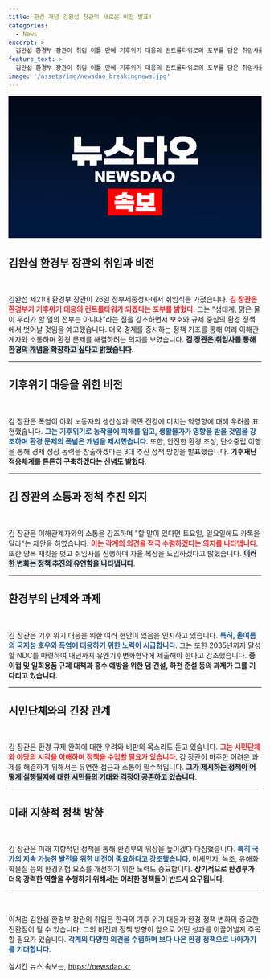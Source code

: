 ```yaml
---
title: 환경 개념 김완섭 장관의 새로운 비전 발표!
categories:
  - News
excerpt: >
  김완섭 환경부 장관이 취임 이틀 만에 기후위기 대응의 컨트롤타워로의 포부를 담은 취임사를 발표했다. 그는 보호 중심에서 경제 중시 방향으로 변화를 예고하며, 시민과의 소통을 강조했다.
feature_text: >
  김완섭 환경부 장관이 취임 이틀 만에 기후위기 대응의 컨트롤타워로의 포부를 담은 취임사를 발표했다. 그는 보호 중심에서 경제 중시 방향으로 변화를 예고하며, 시민과의 소통을 강조했다.
image: '/assets/img/newsdao_breakingnews.jpg'
---
```


<p><img src="/assets/img/newsdao_breakingnews.jpg" alt="pcversion 속보" /></p>

<h2 data-ke-size="size26">김완섭 환경부 장관의 취임과 비전</h2>

<p data-ke-size="size16">&nbsp;</p>  

<p>김완섭 제21대 환경부 장관이 26일 정부세종청사에서 취임식을 가졌습니다. <b><span style="color: #ee2323;">김 장관은 환경부가 기후위기 대응의 컨트롤타워가 되겠다는 포부를 밝혔다</span></b>. 그는 "생태계, 맑은 물이 우리가 할 일의 전부는 아니다"라는 점을 강조하면서 보호와 규제 중심의 환경 정책에서 벗어날 것임을 예고했습니다. 더욱 경제를 중시하는 정책 기조를 통해 여러 이해관계자와 소통하며 환경 문제를 해결하려는 의지를 보였습니다. <b><span style="background-color: #21538527;">김 장관은 취임사를 통해 환경의 개념을 확장하고 싶다고 밝혔습니다</span></b>.</p>

<hr>

<h2 data-ke-size="size26">기후위기 대응을 위한 비전</h2>

<p data-ke-size="size16">&nbsp;</p>  

<p>김 장관은 폭염이 야외 노동자의 생산성과 국민 건강에 미치는 악영향에 대해 우려를 표현했습니다. <b><span style="color: #1a5490;">그는 기후위기로 농작물에 피해를 입고, 생활물가가 영향을 받을 것임을 강조하며 환경 문제의 폭넓은 개념을 제시했습니다</span></b>. 또한, 안전한 환경 조성, 탄소중립 이행을 통해 경제 성장 동력을 창출하겠다는 3대 추진 정책 방향을 발표했습니다. <b><span style="ee2323;">기후재난 적응체계를 튼튼히 구축하겠다는 신념도 밝혔다</span></b>.</p>

<hr>

<h2 data-ke-size="size26">김 장관의 소통과 정책 추진 의지</h2>

<p data-ke-size="size16">&nbsp;</p>  

<p>김 장관은 이해관계자와의 소통을 강조하며 "할 말이 있다면 토요일, 일요일에도 카톡을 달라"는 제안을 하였습니다. <b><span style="color: #ee2323;">이는 각계의 의견을 적극 수렴하겠다는 의지를 나타냅니다</span></b>. 또한 양복 재킷을 벗고 취임사를 진행하며 자율 복장을 도입하겠다고 밝혔습니다. <b><span style="background-color: #21538527;">이러한 변화는 정책 추진의 유연함을 나타냅니다</span></b>.</p>

<hr>

<h2 data-ke-size="size26">환경부의 난제와 과제</h2>

<p data-ke-size="size16">&nbsp;</p>  

<p>김 장관은 기후 위기 대응을 위한 여러 현안이 있음을 인지하고 있습니다. <b><span style="color: #1a5490;">특히, 올여름의 국지성 호우와 폭염에 대응하기 위한 노력이 시급합니다</span></b>. 그는 또한 2035년까지 달성할 NDC를 마련하여 내년까지 유엔기후변화협약에 제출해야 한다고 강조했습니다. <b><span style="ee2323;">종이컵 및 일회용품 규제 대책과 홍수 예방을 위한 댐 건설, 하천 준설 등의 과제가 그를 기다리고 있습니다</span></b>.</p>

<hr>

<h2 data-ke-size="size26">시민단체와의 긴장 관계</h2>

<p data-ke-size="size16">&nbsp;</p>  

<p>김 장관은 환경 규제 완화에 대한 우려와 비판의 목소리도 듣고 있습니다. <b><span style="color: #ee2323;">그는 시민단체와 야당의 시각을 이해하며 정책을 수립할 필요가 있습니다</span></b>. 김 장관이 마주한 어려운 과제를 해결하기 위해서는 유연한 접근과 소통이 필수적입니다. <b><span style="background-color: #21538527;">그가 제시하는 정책이 어떻게 실행될지에 대한 시민들의 기대와 걱정이 공존하고 있습니다</span></b>.</p>

<hr>

<h2 data-ke-size="size26">미래 지향적 정책 방향</h2>

<p data-ke-size="size16">&nbsp;</p>  

<p>김 장관은 미래 지향적인 정책을 통해 환경부의 위상을 높이겠다 다짐했습니다. <b><span style="color: #1a5490;">특히 국가의 지속 가능한 발전을 위한 비전이 중요하다고 강조했습니다</span></b>. 미세먼지, 녹조, 유해화학물질 등의 환경위험 요소를 개선하기 위한 노력도 중요합니다. <b><span style="ee2323;">장기적으로 환경부가 더욱 강력한 역할을 수행하기 위해서는 이러한 정책들이 반드시 요구됩니다</span></b>.</p>

<hr>

<p data-ke-size="size16">&nbsp;</p>  

<p>이처럼 김완섭 환경부 장관의 취임은 한국의 기후 위기 대응과 환경 정책 변화의 중요한 전환점이 될 수 있습니다. 그의 비전과 정책 방향이 앞으로 어떤 성과를 이끌어낼지 주목할 필요가 있습니다. <b><span style="color: #1a5490;">각계의 다양한 의견을 수렴하며 보다 나은 환경 정책으로 나아가기를 기대합니다</span></b>.</p>
실시간 뉴스 속보는, <a href="https://newsdao.kr" rel="dofollow">https://newsdao.kr</a>


